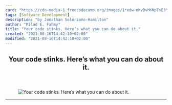 ```yaml
---
card: "https://cdn-media-1.freecodecamp.org/images/1*edw-nKvDvMKNpTxE3Y5_8Q.jpeg"
tags: [Software Development]
description: "by Jonathan Solórzano-Hamilton"
author: "Milad E. Fahmy"
title: "Your code stinks. Here’s what you can do about it."
created: "2021-08-16T14:42:10+02:00"
modified: "2021-08-16T14:42:10+02:00"
---
```

<div class="site-wrapper">
<main id="site-main" class="site-main outer">
<div class="inner">
<article class="post-full post tag-software-development tag-tech tag-productivity tag-programming tag-life-lessons ">
<header class="post-full-header">
<h1 class="post-full-title">Your code stinks. Here’s what you can do about it.</h1>
</header>
<figure class="post-full-image">
<picture>
<source media="(max-width: 700px)" sizes="1px" srcset="data:image/gif;base64,R0lGODlhAQABAIAAAAAAAP///yH5BAEAAAAALAAAAAABAAEAAAIBRAA7 1w">
<source media="(min-width: 701px)" sizes="(max-width: 800px) 400px,
(max-width: 1170px) 700px,
1400px" srcset="https://cdn-media-1.freecodecamp.org/images/1*edw-nKvDvMKNpTxE3Y5_8Q.jpeg 300w,
https://cdn-media-1.freecodecamp.org/images/1*edw-nKvDvMKNpTxE3Y5_8Q.jpeg 600w,
https://cdn-media-1.freecodecamp.org/images/1*edw-nKvDvMKNpTxE3Y5_8Q.jpeg 1000w,
https://cdn-media-1.freecodecamp.org/images/1*edw-nKvDvMKNpTxE3Y5_8Q.jpeg 2000w">
<img onerror="this.style.display='none'" src="https://cdn-media-1.freecodecamp.org/images/1*edw-nKvDvMKNpTxE3Y5_8Q.jpeg" alt="Your code stinks. Here’s what you can do about it.">
</picture>
</figure>
<section class="post-full-content">
<div class="post-content medium-migrated-article">
</div>
<hr>
</section>
</article>
</div>
</main>
</div>
<!-- Google Tag Manager (noscript) -->
<!-- End Google Tag Manager (noscript) -->

